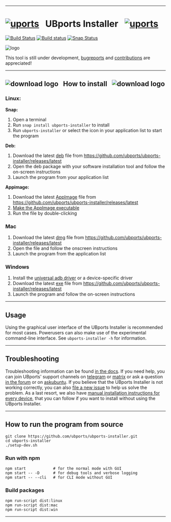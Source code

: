
------------------------------------------------------------------------

# <a href="https://imgbb.com/"><img src="https://i.ibb.co/5WgVdC1/uports.png" alt="uports" border="0"></a> &nbsp; UBports Installer &nbsp; <a href="https://imgbb.com/"><img src="https://i.ibb.co/5WgVdC1/uports.png" alt="uports" border="0"></a>

[![Build Status](https://travis-ci.org/ubports/ubports-installer.svg?branch=master)](https://travis-ci.org/ubports/ubports-installer) [![Build status](https://ci.appveyor.com/api/projects/status/cjcqxleyfeuvv28s?svg=true)](https://ci.appveyor.com/project/mariogrip/ubports-installer) [![Snap Status](https://build.snapcraft.io/badge/ubports/ubports-installer.svg)](https://build.snapcraft.io/user/ubports/ubports-installer)

![logo](http://usefoss.com/wp-content/uploads/2016/08/UBports-Site_Logo.png)

This tool is still under development, [bugreports](https://github.com/ubports/ubports-installer/issues/new) and [contributions](https://github.com/ubports/ubports-installer/issues?q=is%3Aissue+is%3Aopen+label%3A%22good+first+issue%22) are appreciated!

------------------------------------------------------------------------

## ![download logo](https://i.ibb.co/fXV1fGD/download.png") &nbsp; How to install &nbsp; ![download logo](https://i.ibb.co/fXV1fGD/download.png")

### Linux:

**Snap:**

1. Open a terminal
2. Run `snap install ubports-installer` to install
4. Run `ubports-installer` or select the icon in your application list to start the program

**Deb:**

1. Download the latest [deb](https://devices.ubuntu-touch.io/installer/deb) file from https://github.com/ubports/ubports-installer/releases/latest
2. Open the deb package with your software installation tool and follow the on-screen instructions
3. Launch the program from your application list

**Appimage:**

1. Download the latest [AppImage](https://devices.ubuntu-touch.io/installer/appimage) file from https://github.com/ubports/ubports-installer/releases/latest
2. [Make the AppImage executable](https://discourse.appimage.org/t/how-to-make-an-appimage-executable/80)
3. Run the file by double-clicking

### Mac

1. Download the latest [dmg](https://devices.ubuntu-touch.io/installer/mac) file from https://github.com/ubports/ubports-installer/releases/latest
2. Open the file and follow the onscreen instructions
3. Launch the program from the application list

### Windows

1. Install the [universal adb driver](http://adb.clockworkmod.com/) or a device-specific driver
2. Download the latest [exe](https://devices.ubuntu-touch.io/installer/windows) file from https://github.com/ubports/ubports-installer/releases/latest
3. Launch the program and follow the on-screen instructions


------------------------------------------------------------------------

## Usage

Using the graphical user interface of the UBports Installer is recommended for most cases. Powerusers can also make use of the experimental command-line interface. See `ubports-installer -h` for information.


------------------------------------------------------------------------

## Troubleshooting

Troubleshooting information can be found [in the docs](https://docs.ubports.com/en/latest/userguide/install.html). If you need help, you can join UBports' support channels on [telegram](https://t.me/WelcomePlus) or [matrix](https://matrix.to/#/!KwdniMNeTmClpgHkND:matrix.org?via=matrix.org&via=ubports.chat&via=disroot.org) or ask a question [in the forum](https://forums.ubports.com/) or on [askubuntu](https://askubuntu.com). If you believe that the UBports Installer is not working correctly, you can also [file a new issue](https://github.com/ubports/ubports-installer/issues/new) to help us solve the problem. As a last resort, we also have [manual installation instructions for every device](https://devices.ubuntu-touch.io), that you can follow if you want to install without using the UBports Installer.


------------------------------------------------------------------------

## How to run the program from source

```
git clone https://github.com/ubports/ubports-installer.git
cd ubports-installer
./setup-dev.sh
```

### Run with npm

```
npm start            # for the normal mode with GUI
npm start -- -D      # for debug tools and verbose logging
npm start -- --cli   # for CLI mode without GUI
```

### Build packages

```
npm run-script dist:linux
npm run-script dist:mac
npm run-script dist:win
```


------------------------------------------------------------------------

